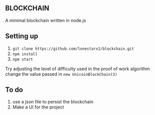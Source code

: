 ## BLOCKCHAIN

A minimal blockchain written in node.js

## Setting up

1. `git clone https://github.com/lonestarx1/blockchain.git`
2. `npm install`
3. `npm start`

Try adjusting the level of difficulty used in the proof of work algorithm
change the value passed in `new UnicoinBlockChain(3)`

## To do

1. use a json file to persist the blockchain
2. Make a UI for the project
